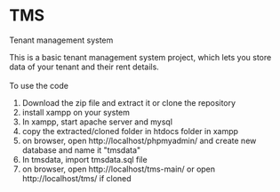 # TMS
Tenant management system

This is a basic tenant management system project, which lets you store data of your tenant and their rent details.<br>
<br>
To use the code<br>
1. Download the zip file and extract it or clone the repository
2. install xampp on your system
3. In xampp, start apache server and mysql
4. copy the extracted/cloned folder in htdocs folder in xampp
5. on browser, open http://localhost/phpmyadmin/ and create new database and name it "tmsdata"
6. In tmsdata, import tmsdata.sql file
7. on browser, open http://localhost/tms-main/ or open http://localhost/tms/ if cloned
